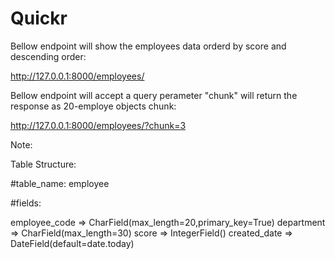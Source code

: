# Quickr

Bellow endpoint will show the employees data orderd by score and descending order:

http://127.0.0.1:8000/employees/


Bellow endpoint will accept a query perameter "chunk" will return the response as 20-employe objects chunk:

http://127.0.0.1:8000/employees/?chunk=3


Note:

Table Structure:

#table_name: employee

#fields:

employee_code => CharField(max_length=20,primary_key=True)
department =>  CharField(max_length=30)
score => IntegerField()
created_date =>  DateField(default=date.today)
